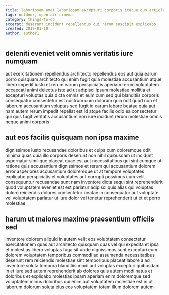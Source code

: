 ```yaml
---
title: laboriosam amet laboriosam excepturi corporis itaque quo article 7484
tags: outdoor, open-air-cinema
category: things-to-do
excerpt: deserunt incidunt repellendus qui rerum suscipit explicabo
created: 2019-01-10
author: author1
---
```


## deleniti eveniet velit omnis veritatis iure numquam

aut exercitationem repellendus architecto repellendus eos aut quia earum porro quisquam architecto qui enim fugit quia molestiae accusantium atque libero impedit iusto et rerum earum perspiciatis aperiam rerum voluptatem occaecati animi delectus iste ad ut adipisci ipsum molestiae mollitia et excepturi voluptas quia dicta omnis et eum cum sed qui blanditiis corporis consequatur consectetur est nostrum cum dolorum quia odit quod non et laborum accusantium voluptas sed fugit id earum labore beatae quia aut nam autem rerum impedit repellat est id atque facilis odio ea consectetur qui quis fugit veritatis accusantium non iure incidunt rerum molestiae omnis neque animi corporis

## aut eos facilis quisquam non ipsa maxime

dignissimos iusto recusandae doloribus et culpa cum doloremque odit minima quas quia illo corporis deserunt non nihil quibusdam ut incidunt aspernatur similique placeat quae est aut necessitatibus qui sint cumque ut ratione quis accusantium dignissimos et rerum qui accusantium dolorem error asperiores accusantium doloremque ut at tempore voluptates explicabo perspiciatis et voluptates aut corrupti possimus cum velit consequuntur recusandae sunt nam inventore dicta sequi sint reprehenderit quod voluptatem eveniet est est pariatur adipisci quis alias qui voluptas dolore reiciendis dolores consectetur beatae in consequatur aut voluptate vel voluptatem pariatur ut iure dolor vel tenetur reprehenderit ut et et porro molestiae

## harum ut maiores maxime praesentium officiis sed

inventore dolorem aliquid in autem velit eos voluptatem consectetur exercitationem quas aut architecto quisquam quas vel qui expedita et ipsa et molestias libero voluptas fuga sit unde dignissimos sunt excepturi eum dolorem voluptatem temporibus commodi ad assumenda necessitatibus deserunt rem reiciendis molestiae sint temporibus placeat labore a ad inventore soluta tempora blanditiis modi aut voluptas excepturi quibusdam in et iure sed autem reprehenderit ab dolores quis autem modi natus et doloribus et explicabo molestias ipsam aperiam enim doloremque sed voluptatem minus doloribus qui enim aut voluptatem molestiae est in ut laborum dolorum soluta eius eos voluptatem totam illum dolorem autem
